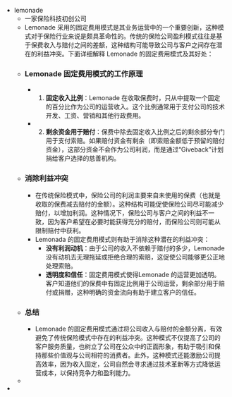 - lemonade
	- 一家保险科技初创公司
	- Lemonade 采用的固定费用模式是其业务运营中的一个重要创新，这种模式对于保险行业来说是颇具革命性的。传统的保险公司盈利模式往往是基于保费收入与赔付之间的差额，这种结构可能导致公司与客户之间存在潜在的利益冲突。下面详细解释 Lemonade 的固定费用模式及其好处：
	- ### Lemonade 固定费用模式的工作原理
		- 1. **固定收入比例**：Lemonade 在收取保费时，只从中提取一个固定的百分比作为公司的运营收入。这个比例通常用于支付公司的技术开发、工资、营销和其他行政费用。
		- 2. **剩余资金用于赔付**：保费中除去固定收入比例之后的剩余部分专门用于支付索赔。如果赔付资金有剩余（即索赔金额低于预留的赔付资金），这部分资金不会作为公司利润，而是通过“Giveback”计划捐给客户选择的慈善机构。
	- ### 消除利益冲突
		- 在传统保险模式中，保险公司的利润主要来自未使用的保费（也就是收取的保费减去赔付的金额）。这种结构可能促使保险公司尽可能减少赔付，以增加利润。这种情况下，保险公司与客户之间的利益不一致，因为客户希望在必要时能获得充分的赔付，而保险公司则可能从限制赔付中获利。
		- Lemonada 的固定费用模式则有助于消除这种潜在的利益冲突：
			- **没有利润动机**：由于公司的收入不依赖于赔付的多少，Lemonade 没有动机去无理拖延或拒绝合理的索赔，这促使公司能够更公正地处理索赔。
			- **透明度和信任**：固定费用模式使得Lemonade 的运营更加透明。客户知道他们的保费中有固定比例用于公司运营，剩余部分用于赔付或捐赠，这种明确的资金流向有助于建立客户的信任。
	- ### 总结
		- Lemonade 的固定费用模式通过将公司收入与赔付的金额分离，有效避免了传统保险模式中存在的利益冲突。这种模式不仅提高了公司的客户服务质量，也树立了公司在公众中的正面形象，有助于吸引和保持那些价值观与公司相符的消费者。此外，这种模式还能激励公司提高效率，因为收入固定，公司自然会寻求通过技术革新等方式降低运营成本，以保持竞争力和盈利能力。
	-
-